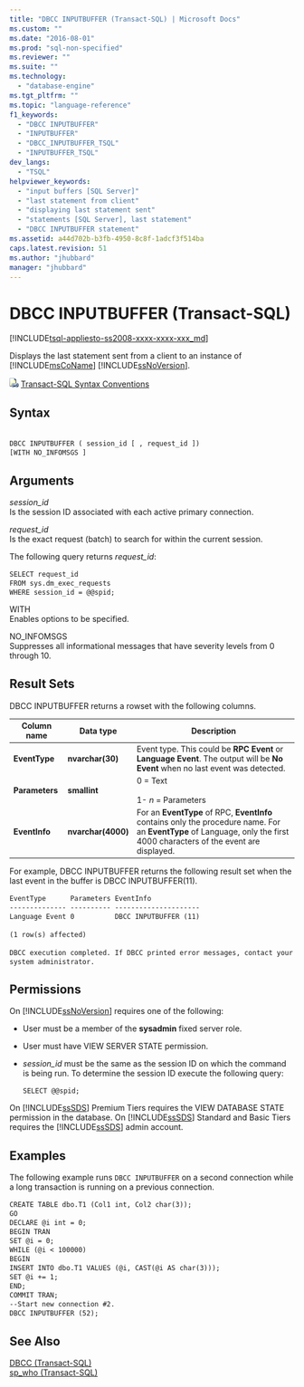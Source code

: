 ```yaml
---
title: "DBCC INPUTBUFFER (Transact-SQL) | Microsoft Docs"
ms.custom: ""
ms.date: "2016-08-01"
ms.prod: "sql-non-specified"
ms.reviewer: ""
ms.suite: ""
ms.technology: 
  - "database-engine"
ms.tgt_pltfrm: ""
ms.topic: "language-reference"
f1_keywords: 
  - "DBCC INPUTBUFFER"
  - "INPUTBUFFER"
  - "DBCC_INPUTBUFFER_TSQL"
  - "INPUTBUFFER_TSQL"
dev_langs: 
  - "TSQL"
helpviewer_keywords: 
  - "input buffers [SQL Server]"
  - "last statement from client"
  - "displaying last statement sent"
  - "statements [SQL Server], last statement"
  - "DBCC INPUTBUFFER statement"
ms.assetid: a44d702b-b3fb-4950-8c8f-1adcf3f514ba
caps.latest.revision: 51
ms.author: "jhubbard"
manager: "jhubbard"
---
```

# DBCC INPUTBUFFER (Transact-SQL)
[!INCLUDE[tsql-appliesto-ss2008-xxxx-xxxx-xxx_md](../../a9retired/includes/tsql-appliesto-ss2008-xxxx-xxxx-xxx-md.md)]

  Displays the last statement sent from a client to an instance of [!INCLUDE[msCoName](../../a9notintoc/includes/msconame-md.md)] [!INCLUDE[ssNoVersion](../../a9notintoc/includes/ssnoversion-md.md)].  
  
 ![Topic link icon](../../a9notintoc/media/topic-link.gif "Topic link icon") [Transact-SQL Syntax Conventions](../../t-sql/language-elements/transact-sql-syntax-conventions-transact-sql.md)  
  
## Syntax  
  
```  
  
DBCC INPUTBUFFER ( session_id [ , request_id ])  
[WITH NO_INFOMSGS ]  
```  
  
## Arguments  
 *session_id*  
 Is the session ID associated with each active primary connection.  
  
 *request_id*  
 Is the exact request (batch) to search for within the current session.  
  
 The following query returns *request_id*:  
  
```  
SELECT request_id   
FROM sys.dm_exec_requests   
WHERE session_id = @@spid;  
```  
  
 WITH  
 Enables options to be specified.  
  
 NO_INFOMSGS  
 Suppresses all informational messages that have severity levels from 0 through 10.  
  
## Result Sets  
 DBCC INPUTBUFFER returns a rowset with the following columns.  
  
|Column name|Data type|Description|  
|-----------------|---------------|-----------------|  
|**EventType**|**nvarchar(30)**|Event type. This could be **RPC Event** or **Language Event**. The output will be **No Event** when no last event was detected.|  
|**Parameters**|**smallint**|0 = Text<br /><br /> 1- *n* = Parameters|  
|**EventInfo**|**nvarchar(4000)**|For an **EventType** of RPC, **EventInfo** contains only the procedure name. For an **EventType** of Language, only the first 4000 characters of the event are displayed.|  
  
 For example, DBCC INPUTBUFFER returns the following result set when the last event in the buffer is DBCC INPUTBUFFER(11).  
  
```  
EventType      Parameters EventInfo               
-------------- ---------- ---------------------   
Language Event 0          DBCC INPUTBUFFER (11)  
  
(1 row(s) affected)  
  
DBCC execution completed. If DBCC printed error messages, contact your system administrator.  
```  
  
## Permissions  
 On [!INCLUDE[ssNoVersion](../../a9notintoc/includes/ssnoversion-md.md)] requires one of the following:  
  
-   User must be a member of the **sysadmin** fixed server role.  
  
-   User must have VIEW SERVER STATE permission.  
  
-   *session_id* must be the same as the session ID on which the command is being run. To determine the session ID execute the following query:  
  
    ```  
    SELECT @@spid;  
    ```  
  
 On [!INCLUDE[ssSDS](../../a9retired/includes/sssds-md.md)] Premium Tiers requires the VIEW DATABASE STATE permission in the database. On [!INCLUDE[ssSDS](../../a9retired/includes/sssds-md.md)] Standard and Basic Tiers requires the [!INCLUDE[ssSDS](../../a9retired/includes/sssds-md.md)] admin account.  
  
## Examples  
 The following example runs `DBCC INPUTBUFFER` on a second connection while a long transaction is running on a previous connection.  
  
```  
CREATE TABLE dbo.T1 (Col1 int, Col2 char(3));  
GO  
DECLARE @i int = 0;  
BEGIN TRAN  
SET @i = 0;  
WHILE (@i < 100000)  
BEGIN  
INSERT INTO dbo.T1 VALUES (@i, CAST(@i AS char(3)));  
SET @i += 1;  
END;  
COMMIT TRAN;  
--Start new connection #2.  
DBCC INPUTBUFFER (52);  
```  
  
## See Also  
 [DBCC &#40;Transact-SQL&#41;](../../t-sql/database-console-commands/dbcc-transact-sql.md)   
 [sp_who &#40;Transact-SQL&#41;](../../relational-databases/reference/system-stored-procedures/sp-who-transact-sql.md)  
  
  